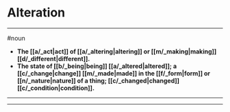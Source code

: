 # Alteration
---
#noun
- **The [[a/_act|act]] of [[a/_altering|altering]] or [[m/_making|making]] [[d/_different|different]].**
- **The state of [[b/_being|being]] [[a/_altered|altered]]; a [[c/_change|change]] [[m/_made|made]] in the [[f/_form|form]] or [[n/_nature|nature]] of a thing; [[c/_changed|changed]] [[c/_condition|condition]].**
---
---
